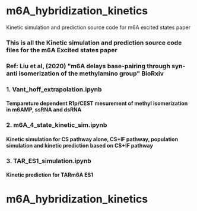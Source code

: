 # m6A_hybridization_kinetics
 
Kinetic simulation and prediction source code for m6A excited states paper

### This is all the Kinetic simulation and prediction source code files for the m6A Excited states paper
### Ref: Liu et al, (2020) "m6A delays base-pairing through syn-anti isomerization of the methylamino group" BioRxiv

### 1. Vant_hoff_extrapolation.ipynb
#### Tempareture dependent R1p/CEST mesurement of methyl isomerization in m6AMP, ssRNA and dsRNA

### 2. m6A_4_state_kinetic_sim.ipynb
#### Kinetic simulation for CS pathway alone, CS+IF pathway, population simulation and kinetic prediction based on CS+IF pathway

### 3. TAR_ES1_simulation.ipynb
#### Kinetic prediction for TARm6A ES1
# m6A_hybridization_kinetics
